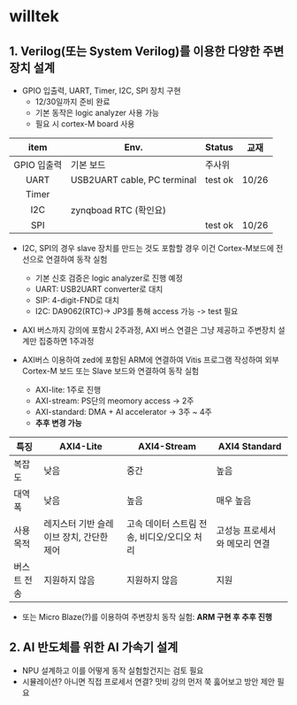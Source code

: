 # willtek

## 1. Verilog(또는 System Verilog)를 이용한 다양한 주변장치 설계

- GPIO 입출력, UART, Timer, I2C, SPI 장치 구현
    - 12/30일까지 준비 완료
    - 기본 동작은 logic analyzer 사용 가능
    - 필요 시 cortex-M board 사용

| item | Env.| Status | 교재 |
|:---:|---|---|---|
|GPIO 입출력|기본 보드|주사위|
|UART|USB2UART cable, PC terminal| test ok| 10/26
|Timer||
|I2C|zynqboad RTC (확인요)||
|SPI|| test ok|10/26

- I2C, SPI의 경우 slave 장치를 만드는 것도 포함할 경우 이건 Cortex-M보드에 전선으로 연결하여 동작 실험
    - 기본 신호 검증은 logic analyzer로 진행 예정
    - UART: USB2UART converter로 대치
    - SIP: 4-digit-FND로 대치
    - I2C: DA9062(RTC)-> JP3를 통해 access 가능 -> test 필요

- AXI 버스까지 강의에 포함시 2주과정, AXI 버스 연결은 그냥 제공하고 주변장치 설계만 집중하면 1주과정
- AXI버스 이용하여 zed에 포함된 ARM에 연결하여 Vitis 프로그램 작성하여 외부 Cortex-M 보드 또는 Slave 보드와 연결하여 동작 실험
    - AXI-lite: 1주로 진행
    - AXI-stream: PS단의 meomory access -> 2주
    - AXI-standard: DMA + AI accelerator -> 3주 ~ 4주
    - **추후 변경 가능**

|특징	|AXI4-Lite	|AXI4-Stream	|AXI4 Standard|
|---|---|---|---|
복잡도	|낮음	|중간	|높음
대역폭	|낮음	|높음	|매우 높음
사용 목적	|레지스터 기반 슬레이브 장치, 간단한 제어	|고속 데이터 스트림 전송, 비디오/오디오 처리	|고성능 프로세서와 메모리 연결
버스트 전송	|지원하지 않음	|지원하지 않음|	지원


- 또는 Micro Blaze(?)를 이용하여 주변장치 동작 실험: **ARM 구현 후 추후 진행**

## 2. AI 반도체를 위한 AI 가속기 설계

- NPU 설계하고 이를 어떻게 동작 실험할건지는 검토 필요
- 시뮬레이션? 아니면 직접 프로세서 연결? 맛비 강의 먼저 쭉 훓어보고 방안 제안 필요
